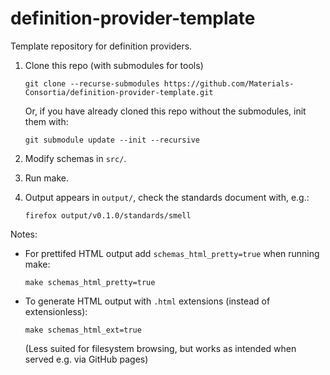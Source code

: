 # definition-provider-template

Template repository for definition providers.

1. Clone this repo (with submodules for tools)
   ```
   git clone --recurse-submodules https://github.com/Materials-Consortia/definition-provider-template.git
   ```
   Or, if you have already cloned this repo without the submodules, init them with:
   ```
   git submodule update --init --recursive
   ```

2. Modify schemas in `src/`.

3. Run make.

4. Output appears in `output/`, check the standards document with, e.g.:
   ```
   firefox output/v0.1.0/standards/smell
   ```

Notes:

- For prettifed HTML output add `schemas_html_pretty=true` when running make:
  ```
  make schemas_html_pretty=true
  ```

- To generate HTML output with `.html` extensions (instead of extensionless):
  ```
  make schemas_html_ext=true
  ```
  (Less suited for filesystem browsing, but works as intended when served e.g. via GitHub pages)
